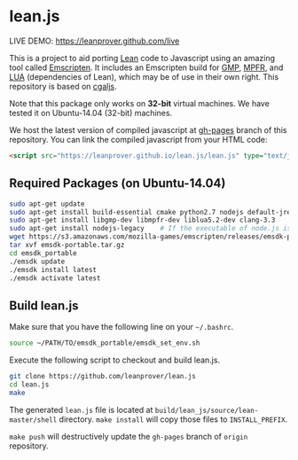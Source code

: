 lean.js
=======

LIVE DEMO: https://leanprover.github.com/live

This is a project to aid porting [Lean](http://leanprover.github.io/)
code to Javascript using an amazing tool called
[Emscripten](https://github.com/kripken/emscripten). It includes an
Emscripten build for [GMP](http://gmplib.org/),
[MPFR](http://www.mpfr.org/), and [LUA](http://lua.org) (dependencies
of Lean), which may be of use in their own right. This repository is
based on [cgaljs](https://github.com/marcosscriven/cgaljs).


Note that this package only works on **32-bit** virtual machines. We
have tested it on Ubuntu-14.04 (32-bit) machines.

We host the latest version of compiled javascript at
[gh-pages](https://github.com/leanprover/lean.js/tree/gh-pages) branch
of this repository. You can link the compiled javascript from your
HTML code:

```html
<script src="https://leanprover.github.io/lean.js/lean.js" type="text/javascript" charset="utf-8"></script>
```


Required Packages (on Ubuntu-14.04)
-----------------------------------

```bash
sudo apt-get update
sudo apt-get install build-essential cmake python2.7 nodejs default-jre git wget m4
sudo apt-get install libgmp-dev libmpfr-dev liblua5.2-dev clang-3.3
sudo apt-get install nodejs-legacy    # If the executable of node.js is `nodejs` instead of `node`
wget https://s3.amazonaws.com/mozilla-games/emscripten/releases/emsdk-portable.tar.gz
tar xvf emsdk-portable.tar.gz
cd emsdk_portable
./emsdk update
./emsdk install latest
./emsdk activate latest
```

Build lean.js
--------------

Make sure that you have the following line on your `~/.bashrc`.

```bash
source ~/PATH/TO/emsdk_portable/emsdk_set_env.sh
```

Execute the following script to checkout and build lean.js.
```bash
git clone https://github.com/leanprover/lean.js
cd lean.js
make
```

The generated ``lean.js`` file is located at ``build/lean_js/source/lean-master/shell`` directory.
``make install`` will copy those files to ``INSTALL_PREFIX``.

``make push`` will destructively update the ``gh-pages`` branch of ``origin`` repository.

